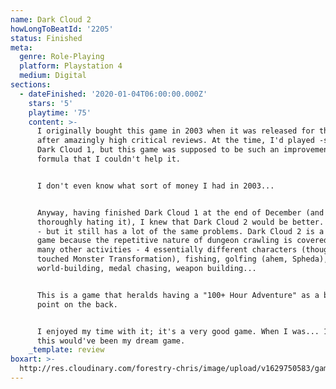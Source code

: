 ```yaml
---
name: Dark Cloud 2
howLongToBeatId: '2205'
status: Finished
meta:
  genre: Role-Playing
  platform: Playstation 4
  medium: Digital
sections:
  - dateFinished: '2020-01-04T06:00:00.000Z'
    stars: '5'
    playtime: '75'
    content: >-
      I originally bought this game in 2003 when it was released for the PS2
      after amazingly high critical reviews. At the time, I'd played -some- of
      Dark Cloud 1, but this game was supposed to be such an improvement on that
      formula that I couldn't help it.


      I don't even know what sort of money I had in 2003...


      Anyway, having finished Dark Cloud 1 at the end of December (and
      thoroughly hating it), I knew that Dark Cloud 2 would be better. And it is
      - but it still has a lot of the same problems. Dark Cloud 2 is a better
      game because the repetitive nature of dungeon crawling is covered by so
      many other activities - 4 essentially different characters (though I never
      touched Monster Transformation), fishing, golfing (ahem, Spheda),
      world-building, medal chasing, weapon building...


      This is a game that heralds having a "100+ Hour Adventure" as a bullet
      point on the back.


      I enjoyed my time with it; it's a very good game. When I was... 16-17,
      this would've been my dream game.
    _template: review
boxart: >-
  http://res.cloudinary.com/forestry-chris/image/upload/v1629750583/games/boxart/2117020-box_dcloud2_ibss7i.png
---
```


